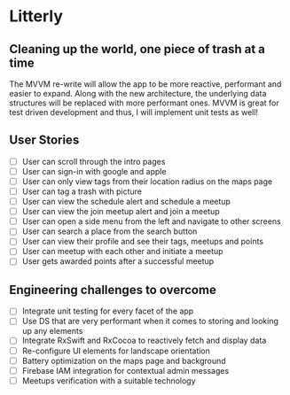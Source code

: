 # Litterly

## Cleaning up the world, one piece of trash at a time

The MVVM re-write will allow the app to be more reactive, performant and easier to expand. Along with the new architecture, the underlying data structures will be replaced with more performant ones. MVVM is great for test driven development and thus, I will implement unit tests as well!


## User Stories
- [ ] User can scroll through the intro pages
- [ ] User can sign-in with google and apple
- [ ] User can only view tags from their location radius on the maps page
- [ ] User can tag a trash with picture
- [ ] User can view the schedule alert and schedule a meetup
- [ ] User can view the join meetup alert and join a meetup
- [ ] User can open a side menu from the left and navigate to other screens
- [ ] User can search a place from the search button
- [ ] User can view their profile and see their tags, meetups and points
- [ ] User can meetup with each other and initiate a meetup
- [ ] User gets awarded points after a successful meetup

## Engineering challenges to overcome
- [ ] Integrate unit testing for every facet of the app
- [ ] Use DS that are very performant when it comes to storing and looking up any elements
- [ ] Integrate RxSwift and RxCocoa to reactively fetch and display data
- [ ] Re-configure UI elements for landscape orientation
- [ ] Battery optimization on the maps page and background
- [ ] Firebase IAM integration for contextual admin messages
- [ ] Meetups verification with a suitable technology
